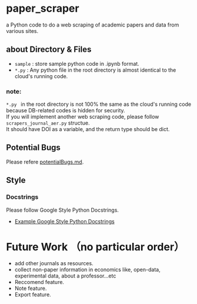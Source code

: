 # paper_scraper
a Python code to do a web scraping of academic papers and data from various sites.
 

## about Directory & Files

- `sample` : store sample python code in .ipynb format.  
- `*.py` : Any python file in the root directory is almost identical to the cloud's running code.

### note: 

`*.py ` in the root directory is not 100% the same as the cloud's running code because DB-related codes is hidden for security.  
If you will implement another web scraping code, please follow `scrapers_journal_aer.py` structue.   
It should have DOI as a variable, and the return type should be dict.


## Potential Bugs

Please refere [potentialBugs.md](./potentialBug.md).


## Style

### Docstrings
Please follow Google Style Python Docstrings.

- [Example Google Style Python Docstrings](https://sphinxcontrib-napoleon.readthedocs.io/)


# Future Work （no particular order）
- add other journals as resources.
- collect non-paper information in economics like, open-data, experimental data, about a professor...etc
- Reccomend feature.
- Note feature.
- Export feature.
